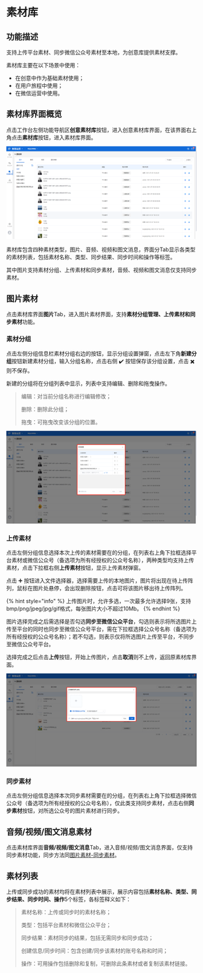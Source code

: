 # 素材库

## 功能描述

支持上传平台素材、同步微信公众号素材至本地，为创意库提供素材支撑。

素材库主要在以下场景中使用：

* 在创意中作为基础素材使用；
* 在用户旅程中使用；
* 在微信运营中使用。

## 素材库界面概览

点击工作台左侧功能导航区**创意素材库**按钮，进入创意素材库界面，在该界面右上角点击**素材库**按钮，进入素材库界面。

![素材库界面](../.gitbook/assets/创意素材库-素材库界面.png)

素材库包含四种素材类型，图片、音频、视频和图文消息，界面分Tab显示各类型的素材列表，包括素材名称、类型、同步结果、同步时间和操作等标签。

其中图片支持素材分组、上传素材和同步素材，音频、视频和图文消息仅支持同步素材。

## 图片素材

点击素材库界面**图片**Tab，进入图片素材界面，支持**素材分组管理、上传素材和同步素材**功能。

### 素材分组

点击左侧分组信息栏素材分组右边的按钮，显示分组设置弹窗，点击左下角**新建分组**按钮新建素材分组，输入分组名称，点击右侧 :heavy_check_mark: 按钮保存该分组设置，点击 :heavy_multiplication_x: 则不保存。

新建的分组将在分组列表中显示，列表中支持编辑、删除和拖曳操作。

> 编辑：对当前分组名称进行编辑修改；
>
> 删除：删除此分组；
>
> 拖曳：可拖曳改变该分组的位置。

![分组设置弹窗](../.gitbook/assets/创意素材库-素材分组设置弹窗.png)

### 上传素材

点击左侧分组信息选择本次上传的素材需要在的分组，在列表右上角下拉框选择平台素材或微信公众号（备选项为所有经授权的公众号名称），两种类型均支持上传素材，点击下拉框右侧**上传素材**按钮，显示上传素材弹窗。

点击 :heavy_plus_sign: 按钮进入文件选择器，选择需要上传的本地图片，图片将出现在待上传阵列，鼠标在图片处悬停，会出现删除按钮，点击可将该图片移出待上传阵列。

{% hint style="info" %}
上传图片时，允许多选，一次最多允许选择9张，支持bmp/png/jpeg/jpg/gif格式，每张图片大小不超过10Mb。
{% endhint %}

图片选择完成之后需选择是否勾选**同步至微信公众平台**，勾选则表示将所选图片上传至平台的同时也同步至微信公众号平台，需在下拉框选择公众号名称（备选项为所有经授权的公众号名称）；若不勾选，则表示仅将所选图片上传至平台，不同步至微信公众号平台。

选择完成之后点击**上传**按钮，开始上传图片，点击**取消**则不上传，返回原素材库界面。

![上传素材弹窗](../.gitbook/assets/创意素材库-上传素材弹窗.png)

### 同步素材

点击左侧分组信息选择本次同步素材需要在的分组，在列表右上角下拉框选择微信公众号（备选项为所有经授权的公众号名称），仅此类支持同步素材，点击右侧**同步素材**按钮，对所选公众号的图片素材进行同步。

## 音频/视频/图文消息素材

点击素材库界面**音频/视频/图文消息**Tab，进入音频/视频/图文消息界面，仅支持同步素材功能，同步方法同[图片素材-同步素材](material-library.md#tong-bu-su-cai)。

## 素材列表

上传或同步成功的素材均将在素材列表中展示，展示内容包括**素材名称、类型、同步结果、同步时间、操作**5个标签，各标签释义如下：

> 素材名称：上传或同步时的素材名称；
>
> 类型：包括平台素材和微信公众平台；
>
> 同步结果：素材同步的结果，包括无需同步和同步成功；
>
> 创建信息/同步时间：包含创建/同步该素材的账号名称和时间；
>
> 操作：可用操作包括删除和复制，可删除此条素材或者复制该素材链接。

